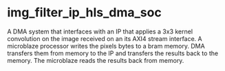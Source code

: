 # img_filter_ip_hls_dma_soc
A DMA system that interfaces with an IP that applies a 3x3 kernel convolution on the image received on an its AXI4 stream interface. A microblaze processor writes the pixels bytes to a bram memory. DMA transfers them from memory to the IP and transfers the results back to the memory. The microblaze reads the results back from memory.

